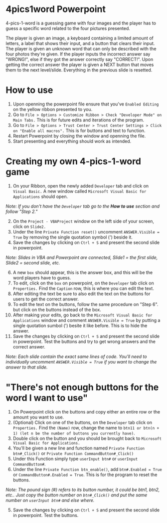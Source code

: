 # 4pics1word Powerpoint

4-pics-1-word is a guessing game with four images and the player has to guess a specific word related to the four pictures presented. 

The player is given an image, a keyboard containing a limited amount of letters, a label that shows their input, and a button that clears their input. The player is given an unknown word that can only be described with the four photos they're given. If the player inputs the incorrect answer say "WRONG!", else if they got the answer correctly say "CORRECT!". Upon getting the correct answer the player is given a NEXT button that moves them to the next level/slide. Everything in the previous slide is resetted.

# How to use

1. Upon openning the powerpoint file ensure that you've `Enabled Editing` on the yellow ribbon presented to you.
2. Go to `File > Options > Customize Ribbon > Check "Developer Mode" on Main Tabs.` This is for future edits and iterations of the program.
3. Go to `File > Options > Trust Center > Trust Center Settings > Click on "Enable all macros".` This is for buttons and text to function.
4. Restart Powerpoint by closing the window and openning the file.
5. Start presenting and everything should work as intended.

# Creating my own 4-pics-1-word game

1. On your Ribbon, open the newly added `Developer` tab and click on `Visual Basic.` A new window called `Microsoft Visual Basic for Applications` should open.

*Note: If you don't have the `Developer` tab go to the **How to use** section and follow "Step 2."*

2. On the `Project - VBAProject` window on the left side of your screen, click on `Slide2.`
3. Under the line `Private Function reset()` uncomment `ANSWER.Visible = True` by removing the single quotation symbol (') beside it. 
4. Save the changes by clicking on `Ctrl + S` and present the second slide in powerpoint.

*Note: Slides in VBA and Powerpoint are connected, Slide1 = the first slide, Slide2 = second slide, etc.*

6. A new `box` should appear, this is the answer box, and this will be the word players have to guess.
7. To edit, click on the `box` on powerpoint, on the `Developer` tab click on `Properties.` Find the `Caption` row, this is where you can edit the text.
8. After editing the text be sure to also edit the text on the buttons for users to get the correct answer.
9. To edit the text on the buttons, follow the same procedure on "Step 6". but click on the buttons instead of the box.
10. After making your edits, go back to the `Microsoft Visual Basic for Applications` window and comment `ANSWER.Visible = True` by putting a single quotation sumbol (') besite it like before. This is to hide the answer.
11. Save the changes by clicking on `Ctrl + S` and present the second slide in powerpoint. Test the buttons and try to get wrong answers and the correct answer.

*Note: Each slide contain the exact same lines of code. You'll need to individually uncomment `ANSWER.Visible = True` if you want to change the answer to that slide.*

# "There's not enough buttons for the word I want to use"

1. On Powerpoint click on the buttons and copy either an entire row or the amount you want to use.
2. (Optional) Click on one of the buttons, on the `Developer` tab click on `Properties.` Find the `(Name)` row, change the name to `btn11 or btn(n + 1) (let n be the number of buttons you currently have)`. 
3. Double click on the button and you should be brought back to `Microsoft Visual Basic for Applications.`
4. You'll be given a new line and function named `Private Function btn#_Click()` or `Private Function CommandButton#_Click()`
5. Under this Function simply type `userInput btn#` or `userInput CommandButton#`. 
6. Under the line `Private Function btn_enable()`, add `btn#.Enabled = True` or `CommandButton#.Enabled = True`. This is for the program to reset the buttons.

*Note: The pound sign (#) refers to its button number, it could be btn1, btn2, etc.. Just copy the button number on `btn#_Click()` and put the same number on `userInput btn#` and else where.*

5. Save the changes by clicking on `Ctrl + S` and present the second slide in powerpoint. Test the buttons.
